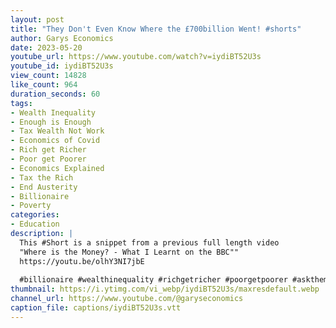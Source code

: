 ```yaml
---
layout: post
title: "They Don't Even Know Where the £700billion Went! #shorts"
author: Garys Economics
date: 2023-05-20
youtube_url: https://www.youtube.com/watch?v=iydiBT52U3s
youtube_id: iydiBT52U3s
view_count: 14828
like_count: 964
duration_seconds: 60
tags:
- Wealth Inequality
- Enough is Enough
- Tax Wealth Not Work
- Economics of Covid
- Rich get Richer
- Poor get Poorer
- Economics Explained
- Tax the Rich
- End Austerity
- Billionaire
- Poverty
categories:
- Education
description: |
  This #Short is a snippet from a previous full length video 
  "Where is the Money? - What I Learnt on the BBC"" 
  https://youtu.be/olhY3NI7jbE
  
  #billionaire #wealthinequality #richgetricher #poorgetpoorer #askthem   #enoughisenough #assets #governmentdebt #moneyisatoken #whatismoney #700billion #inflation #costoflivingcrisis #whereisthemoney
thumbnail: https://i.ytimg.com/vi_webp/iydiBT52U3s/maxresdefault.webp
channel_url: https://www.youtube.com/@garyseconomics
caption_file: captions/iydiBT52U3s.vtt
---
```

